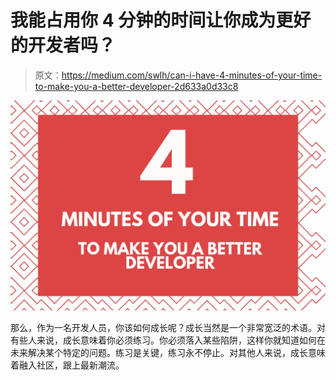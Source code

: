 # 我能占用你 4 分钟的时间让你成为更好的开发者吗？

> 原文：<https://medium.com/swlh/can-i-have-4-minutes-of-your-time-to-make-you-a-better-developer-2d633a0d33c8>

![](img/fee2f1de3f7bb01bd3e3b86bfb179eca.png)

那么，作为一名开发人员，你该如何成长呢？成长当然是一个非常宽泛的术语。对有些人来说，成长意味着你必须练习。你必须落入某些陷阱，这样你就知道如何在未来解决某个特定的问题。练习是关键，练习永不停止。对其他人来说，成长意味着融入社区，跟上最新潮流。